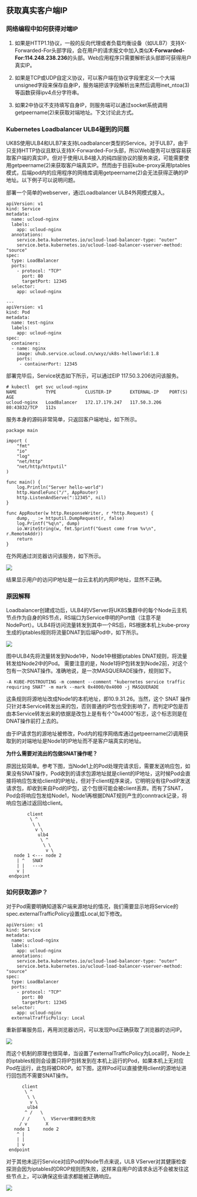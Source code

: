 
## 获取真实客户端IP

### 网络编程中如何获得对端IP

1.  如果是HTTP1.1协议，一般的反向代理或者负载均衡设备（如ULB7）支持X-Forwarded-For头部字段，会在用户的请求报文中加入类似**X-Forwarded-For:114.248.238.236**的头部。Web应用程序只需要解析该头部即可获得用户真实IP。

2.  如果是TCP或UDP自定义协议，可以客户端在协议字段里定义一个大端unsigned字段来保存自身IP，服务端把该字段解析出来然后调用inet_ntoa(3)等函数获得ipv4点分字符串。

3.  如果2中协议不支持填写自身IP，则服务端可以通过socket系统调用getpeername(2)来获取对端地址。下文讨论此方式。

### Kubernetes Loadbalancer ULB4碰到的问题

UK8S使用ULB4和ULB7来支持Loadbalancer类型的Service。对于ULB7，由于只支持HTTP协议且默认支持X-Forwarded-For头部，所以Web服务可以很容易获取客户端的真实IP。但对于使用ULB4接入的纯四层协议的服务来说，可能需要使用getpeername(2)来获取客户端真实IP。然而由于目前kube-proxy采用Iptables模式，后端pod内的应用程序的网络库调用getpeername(2)会无法获得正确的IP地址。以下例子可以说明问题。

部署一个简单的webserver，通过Loadbalancer ULB4外网模式接入。

```
apiVersion: v1
kind: Service
metadata:
  name: ucloud-nginx
  labels:
    app: ucloud-nginx
  annotations:
    service.beta.kubernetes.io/ucloud-load-balancer-type: "outer"
    service.beta.kubernetes.io/ucloud-load-balancer-vserver-method: "source" 
spec:
  type: LoadBalancer
  ports:
    - protocol: "TCP"
      port: 80
      targetPort: 12345
  selector:
    app: ucloud-nginx

---
apiVersion: v1
kind: Pod
metadata:
  name: test-nginx
  labels:
    app: ucloud-nginx
spec:
  containers:
  - name: nginx
    image: uhub.service.ucloud.cn/wxyz/uk8s-helloworld:1.8
    ports:
     - containerPort: 12345

```

部署完毕后，Service状态如下所示，可以通过EIP 117.50.3.206访问该服务。
```
# kubectl  get svc ucloud-nginx
NAME           TYPE           CLUSTER-IP       EXTERNAL-IP    PORT(S)        AGE
ucloud-nginx   LoadBalancer   172.17.179.247   117.50.3.206   80:43832/TCP   112s

```

服务本身的源码非常简单，只返回客户端地址，如下所示。

```
package main

import (
	"fmt"
	"io"
	"log"
	"net/http"
	"net/http/httputil"
)

func main() {
	log.Println("Server hello-world")
	http.HandleFunc("/", AppRouter)
	http.ListenAndServe(":12345", nil)
}

func AppRouter(w http.ResponseWriter, r *http.Request) {
	dump, _ := httputil.DumpRequest(r, false)
	log.Printf("%q\n", dump)
	io.WriteString(w, fmt.Sprintf("Guest come from %v\n", r.RemoteAddr))
	return
}

```
在外网通过浏览器访问该服务，如下所示。

![](/images/service/guestcome.png)

结果显示用户的访问IP地址是一台云主机的内网IP地址，显然不正确。

### 原因解释

Loadbalancer创建成功后，ULB4的VServer将UK8S集群中的每个Node云主机节点作为自身的RS节点，RS端口为Service申明的Port值（注意不是NodePort）。ULB4将访问流量转发到其中一个RS后，RS根据本机上kube-proxy生成的iptables规则将流量DNAT到后端Pod中，如下所示。

![](/images/service/ulb4.jpg)

图中ULB4先将流量转发到Node1中，Node1中根据iptables DNAT规则，将流量转发给Node2中的Pod。
需要注意的是，Node1将IP包转发到Node2前，对这个包有一次SNAT操作。准确地说，是一次MASQUERADE操作，规则如下。

```
-A KUBE-POSTROUTING -m comment --comment "kubernetes service traffic requiring SNAT" -m mark --mark 0x4000/0x4000 -j MASQUERADE

```
这条规则将源地址改成Node1的本机地址，即10.9.31.26。当然，这个 SNAT 操作只针对本Service转发出来的包，否则普通的IP包也受到影响了，而判定IP包是否由本Service转发出来的依据是改包上是有有个"0x4000"标志，这个标志则是在DNAT操作前打上去的。

由于IP请求包的源地址被修改，Pod内的程序网络库通过getpeername(2)调用获取到的对端地址是Node1的IP地址而不是客户端真实的地址。

**为什么需要对流出的包做SNAT操作呢？**

原因比较简单。参考下图，当Node1上的Pod处理完请求后，需要发送响应包，如果没有SNAT操作，Pod收到的请求包源地址就是client的IP地址，这时候Pod会直接将响应包发给client的IP地址，但对于client程序来说，它明明没有往PodIP发送请求包，却收到来自Pod的IP包，这个包很可能会被client丢弃。而有了SNAT，Pod会将响应包发给Node1，Node1再根据DNAT规则产生的conntrack记录，将响应包通过返回给client。

```
        client
         \ ^
          \ \
           v \
            ulb4
             \ ^
              \ \
               v \
   node 1 <--- node 2    
    | ^   SNAT
    | |   --->
    v |
 endpoint

```

### 如何获取源IP？

对于Pod需要明确知道客户端来源地址的情况，我们需要显示地将Service的spec.externalTrafficPolicy设置成Local,如下修改。

```
apiVersion: v1
kind: Service
metadata:
  name: ucloud-nginx
  labels:
    app: ucloud-nginx
  annotations:
    service.beta.kubernetes.io/ucloud-load-balancer-type: "outer"
    service.beta.kubernetes.io/ucloud-load-balancer-vserver-method: "source"
spec:
  type: LoadBalancer
  ports:
    - protocol: "TCP"
      port: 80
      targetPort: 12345
  selector:
    app: ucloud-nginx
  externalTrafficPolicy: Local 

```
重新部署服务后，再用浏览器访问，可以发现Pod正确获取了浏览器的访问IP。

![](/images/service/realip.png)

而这个机制的原理也很简单，当设置了externalTrafficPolicy为Local时，Node上的iptables规则会设置只将IP包转发到在本机上运行的Pod，如果本机上无对应Pod在运行，此包将被DROP。如下图，这样Pod可以直接使用client的源地址进行回包而不需要SNAT操作。

```
      client
       \ ^
        \ \
         v \ 
        ulb4
       ^ /   \
      / /     \  VServer健康检查失败
     / v       X
   node 1     node 2
    ^ |
    | |
    | v
 endpoint

```

对于其他未运行Service对应Pod的Node节点来说，ULB VServer对其健康检查探测会因为iptables的DROP规则而失败，这样来自用户的请求永远不会被发往这些节点上，可以确保这些请求都能被正确响应。

![](/images/service/vserver.png)
